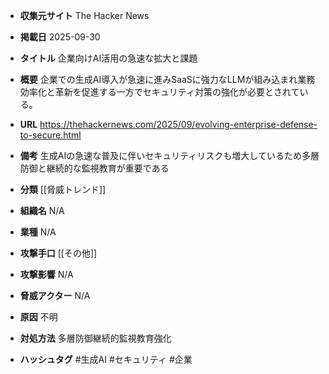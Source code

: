 - **収集元サイト**
The Hacker News

- **掲載日**
2025-09-30

- **タイトル**
企業向けAI活用の急速な拡大と課題

- **概要**
企業での生成AI導入が急速に進みSaaSに強力なLLMが組み込まれ業務効率化と革新を促進する一方でセキュリティ対策の強化が必要とされている。

- **URL**
https://thehackernews.com/2025/09/evolving-enterprise-defense-to-secure.html

- **備考**
生成AIの急速な普及に伴いセキュリティリスクも増大しているため多層防御と継続的な監視教育が重要である

- **分類**
[[脅威トレンド]]

- **組織名**
N/A

- **業種**
N/A

- **攻撃手口**
[[その他]]

- **攻撃影響**
N/A

- **脅威アクター**
N/A

- **原因**
不明

- **対処方法**
多層防御継続的監視教育強化

- **ハッシュタグ**
#生成AI #セキュリティ #企業
